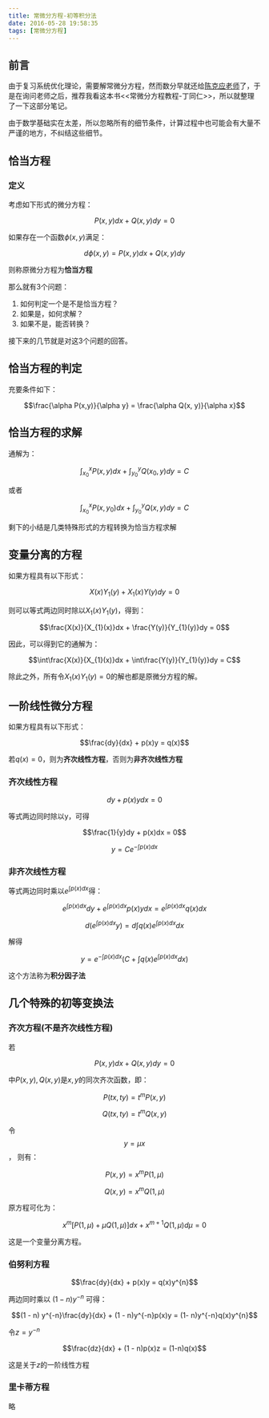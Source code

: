 ```yaml
---
title: 常微分方程-初等积分法
date: 2016-05-28 19:58:35
tags: [常微分方程]
---
```

           
## 前言

由于复习系统优化理论，需要解常微分方程，然而数分早就还给[陈克应老师](http://www.math.sjtu.edu.cn/faculty/show.php?id=42)了，于是在询问老师之后，推荐我看这本书<<常微分方程教程-丁同仁>>，所以就整理了一下这部分笔记。

由于数学基础实在太差，所以忽略所有的细节条件，计算过程中也可能会有大量不严谨的地方，不纠结这些细节。

## 恰当方程

### 定义
考虑如下形式的微分方程：

$$P(x,y) dx + Q(x,y)dy = 0$$

如果存在一个函数$\phi (x, y)$满足：

$$d\phi(x, y) = P(x, y)dx + Q(x,y)dy$$

则称原微分方程为**恰当方程**

那么就有3个问题：

1. 如何判定一个是不是恰当方程？
2. 如果是，如何求解？
3. 如果不是，能否转换？

接下来的几节就是对这3个问题的回答。

## 恰当方程的判定

充要条件如下：

$$\frac{\alpha P(x,y)}{\alpha y} = \frac{\alpha Q(x, y)}{\alpha x}$$

## 恰当方程的求解

通解为：

$$\int^{x}_{x_{0}}P(x,y)dx + \int^{y}_{y_{0}}Q(x_{0}, y)dy = C$$

或者

$$\int^{x}_{x_{0}}P(x,y_{0})dx + \int^{y}_{y_{0}}Q(x, y)dy = C$$

剩下的小结是几类特殊形式的方程转换为恰当方程求解

## 变量分离的方程

如果方程具有以下形式：

$$X(x)Y_{1}(y) + X_{1}(x)Y(y)dy = 0$$

则可以等式两边同时除以$X_{1}(x)Y_{1}(y)$，得到：

$$\frac{X(x)}{X_{1}(x)}dx + \frac{Y(y)}{Y_{1}(y)}dy = 0$$

因此，可以得到它的通解为：

$$\int\frac{X(x)}{X_{1}(x)}dx + \int\frac{Y(y)}{Y_{1}(y)}dy = C$$

除此之外，所有令$X_{1}(x)Y_{1}(y) = 0$的解也都是原微分方程的解。

## 一阶线性微分方程

如果方程具有以下形式：

$$\frac{dy}{dx} + p(x)y = q(x)$$

若$q(x) = 0$，则为**齐次线性方程**，否则为**非齐次线性方程**

### 齐次线性方程

$$dy + p(x)ydx = 0$$

等式两边同时除以y，可得

$$\frac{1}{y}dy + p(x)dx = 0$$

$$y = Ce^{-\int p(x) dx}$$

### 非齐次线性方程

等式两边同时乘以$e^{\int p(x)dx}$得：

$$e^{\int p(x)dx}dy + e^{\int p(x)dx}p(x)ydx = e^{\int p(x)dx}q(x)dx$$

$$d(e^{\int p(x)dx}y) = d\int q(x) e^{\int p(x)dx} dx$$

解得

$$y = e^{-\int p(x)dx}(C + \int q(x) e^{\int p(x)dx}dx)$$

这个方法称为**积分因子法**

## 几个特殊的初等变换法

### 齐次方程(不是齐次线性方程)

若

$$P(x, y)dx + Q(x, y)dy = 0$$

中$P(x, y), Q(x, y)$是$x, y$的同次齐次函数，即：

$$P(tx, ty) = t^{m}P(x, y)$$

$$Q(tx, ty) = t^{m}Q(x, y)$$

令 $$y = \mu x$$， 则有：

$$P(x,y) = x^{m}P(1, \mu)$$

$$Q(x, y) = x^{m}Q(1, \mu)$$

原方程可化为：

$$x^{m}[P(1, \mu) + \mu Q(1, \mu)]dx + x^{m + 1}Q(1, \mu)d\mu = 0$$

这是一个变量分离方程。

### 伯努利方程

$$\frac{dy}{dx} + p(x)y = q(x)y^{n}$$

两边同时乘以 $(1 - n)y^{-n}$ 可得：

$$(1 - n) y^{-n}\frac{dy}{dx} + (1 - n)y^{-n}p(x)y = (1- n)y^{-n}q(x)y^{n}$$

令$z = y^{-n}$

$$\frac{dz}{dx} + (1 - n)p(x)z = (1-n)q(x)$$

这是关于$z$的一阶线性方程

### 里卡蒂方程

略

